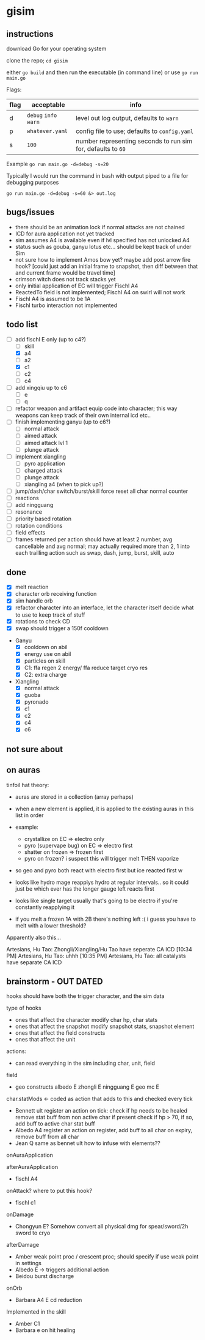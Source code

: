 # gisim

## instructions

download Go for your operating system

clone the repo; `cd gisim`

either `go build` and then run the executable (in command line) or use `go run main.go`

Flags:

| flag | acceptable            | info                                                         |
| ---- | --------------------- | ------------------------------------------------------------ |
| d    | `debug` `info` `warn` | level out log output, defaults to `warn`                     |
| p    | `whatever.yaml`       | config file to use; defaults to `config.yaml`                |
| s    | `100`                 | number representing seconds to run sim for, defaults to `60` |

Example `go run main.go -d=debug -s=20`

Typically I would run the command in bash with output piped to a file for debugging purposes

`go run main.go -d=debug -s=60 &> out.log`

## bugs/issues

- there should be an animation lock if normal attacks are not chained
- ICD for aura application not yet tracked
- sim assumes A4 is available even if lvl specified has not unlocked A4
- status such as gouba, ganyu lotus etc... should be kept track of under Sim
- not sure how to implement Amos bow yet? maybe add post arrow fire hook? [could just add an initial frame to snapshot, then diff between that and current frame would be travel time]
- crimson witch does not track stacks yet
- only initial application of EC will trigger Fischl A4
- ReactedTo field is not implemented; Fischl A4 on swirl will not work
- Fischl A4 is assumed to be 1A
- Fischl turbo interaction not implemented

## todo list

- [ ] add fischl E only (up to c4?)
  - [ ] skill
  - [x] a4
  - [ ] a2
  - [x] c1
  - [ ] c2
  - [ ] c4
- [ ] add xingqiu up to c6
  - [ ] e
  - [ ] q
- [ ] refactor weapon and artifact equip code into character; this way weapons can keep track of their own internal icd etc..
- [ ] finish implementing ganyu (up to c6?)
  - [ ] normal attack
  - [ ] aimed attack
  - [ ] aimed attack lvl 1
  - [ ] plunge attack
- [ ] implement xiangling
  - [ ] pyro application
  - [ ] charged attack
  - [ ] plunge attack
  - [ ] xiangling a4 (when to pick up?)
- [ ] jump/dash/char switch/burst/skill force reset all char normal counter
- [ ] reactions
- [ ] add ningguang
- [ ] resonance
- [ ] priority based rotation
- [ ] rotation conditions
- [ ] field effects
- [ ] frames returned per action should have at least 2 number, avg cancellable and avg normal; may actually required more than 2, 1 into each trailling action such as swap, dash, jump, burst, skill, auto

## done

- [x] melt reaction
- [x] character orb receiving function
- [x] sim handle orb
- [x] refactor character into an interface, let the character itself decide what to use to keep track of stuff
- [x] rotations to check CD
- [x] swap should trigger a 150f cooldown
- Ganyu
  - [x] cooldown on abil
  - [x] energy use on abil
  - [x] particles on skill
  - [x] C1: ffa regen 2 energy/ ffa reduce target cryo res
  - [x] C2: extra charge
- Xiangling
  - [x] normal attack
  - [x] guoba
  - [x] pyronado
  - [x] c1
  - [x] c2
  - [x] c4
  - [x] c6

## not sure about



## on auras

tinfoil hat theory:

- auras are stored in a collection (array perhaps)
- when a new element is applied, it is applied to the existing auras in this list in order
- example:

  - crystallize on EC => electro only
  - pyro (supervape bug) on EC => electro first
  - shatter on frozen => frozen first
  - pyro on frozen? i suspect this will trigger melt THEN vaporize

- so geo and pyro both react with electro first but ice reacted first w
- looks like hydro mage reapplys hydro at regular intervals.. so it could just be which ever has the longer gauge left reacts first
- looks like single target usually that's going to be electro if you're constantly reapplying it
- if you melt a frozen 1A with 2B there's nothing left :( i guess you have to melt with a lower threshold?

Apparently also this...

Artesians, Hu Tao: Zhongli/Xiangling/Hu Tao have seperate CA ICD
[10:34 PM] Artesians, Hu Tao: uhhh
[10:35 PM] Artesians, Hu Tao: all catalysts have separate CA ICD

## brainstorm - OUT DATED

hooks should have both the trigger character, and the sim data

type of hooks

- ones that affect the character
  modify char hp, char stats
- ones that affect the snapshot
  modify snapshot stats, snapshot element
- ones that affect the field
  constructs
- ones that affect the unit

actions:

- can read everything in the sim including char, unit, field

field

- geo constructs
  albedo E
  zhongli E
  ningguang E
  geo mc E

char.statMods <- coded as action that adds to this and checked every tick

- Bennett ult
  register an action
  on tick:
  check if hp needs to be healed
  remove stat buff from non active char if present
  check if hp > 70, if so, add buff to active char stat buff
- Albedo A4
  register an action
  on register, add buff to all char
  on expiry, remove buff from all char
- Jean Q
  same as bennet ult
  how to infuse with elements??

onAuraApplication

afterAuraApplication

- fischl A4

onAttack? where to put this hook?

- fischl c1

onDamage

- Chongyun E? Somehow convert all physical dmg for spear/sword/2h sword to cryo

afterDamage

- Amber weak point proc / crescent proc; should specify if use weak point in settings
- Albedo E -> triggers additional action
- Beidou burst discharge

onOrb

- Barbara A4 E cd reduction

Implemented in the skill

- Amber C1
- Barbara e on hit healing
